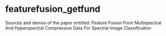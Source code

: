 # featurefusion_getfund
Sources and demos of the paper entitled: Feature Fusion From Multispectral And Hyperspectral Compressive Data For Spectral Image Classification
